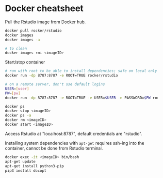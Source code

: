 Docker cheatsheet
================

Pull the Rstudio image from Docker hub.

``` bash
docker pull rocker/rstudio
docker images
docker images -a

# to clean
docker images rmi <imageID>
```

Start/stop container

``` bash
# run with root to be able to install dependencies; safe on local only probably
docker run -dp 8787:8787 -e ROOT=TRUE rocker/rstudio

# on a remote server, don't use default logins
USER=[user]
PW=[pw]
docker run -dp 8787:8787 -e ROOT=TRUE -e USER=$USER -e PASSWORD=$PW rocker/rstudio

docker ps
docker stop <imageID>
docker ps -a
docker rm <imageID>
docker start <imageID>
```

Access Rstudio at "localhost:8787", default credentials are "rstudio".

Installing system dependencies with `apt-get` requires ssh-ing into the container, cannot be done from Rstudio terminal.

``` bash
docker exec -it <imageID> bin/bash
apt-get update
apt-get install python3-pip
pip3 install docopt
```
